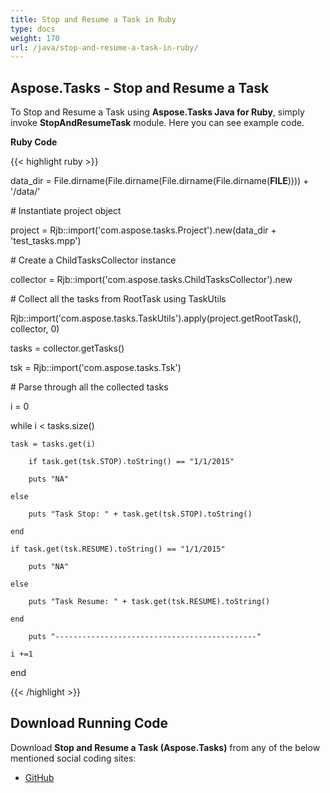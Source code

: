 ```yaml
---
title: Stop and Resume a Task in Ruby
type: docs
weight: 170
url: /java/stop-and-resume-a-task-in-ruby/
---
```


## **Aspose.Tasks - Stop and Resume a Task**
To Stop and Resume a Task using **Aspose.Tasks Java for Ruby**, simply invoke **StopAndResumeTask** module. Here you can see example code.

**Ruby Code**

{{< highlight ruby >}}

 data_dir = File.dirname(File.dirname(File.dirname(File.dirname(__FILE__)))) + '/data/'



\# Instantiate project object

project = Rjb::import('com.aspose.tasks.Project').new(data_dir + 'test_tasks.mpp')

\# Create a ChildTasksCollector instance

collector = Rjb::import('com.aspose.tasks.ChildTasksCollector').new

\# Collect all the tasks from RootTask using TaskUtils

Rjb::import('com.aspose.tasks.TaskUtils').apply(project.getRootTask(), collector, 0)

tasks = collector.getTasks()

tsk = Rjb::import('com.aspose.tasks.Tsk')

\# Parse through all the collected tasks

i = 0

while i < tasks.size()

	task = tasks.get(i)

        if task.get(tsk.STOP).toString() == "1/1/2015"

		puts "NA"

	else

		puts "Task Stop: " + task.get(tsk.STOP).toString()

	end

	if task.get(tsk.RESUME).toString() == "1/1/2015"

		puts "NA"

	else

		puts "Task Resume: " + task.get(tsk.RESUME).toString()

	end	  

        puts "---------------------------------------------"

    i +=1

end

{{< /highlight >}}
## **Download Running Code**
Download **Stop and Resume a Task (Aspose.Tasks)** from any of the below mentioned social coding sites:

- [GitHub](https://github.com/aspose-tasks/Aspose.Tasks-for-Java/blob/master/Plugins/Aspose_Tasks_Java_for_Ruby/lib/asposetasksjava/Tasks/stopandresumetask.rb)
